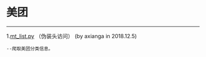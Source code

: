 # 美团
----------------------------------------------------

1.[mt_list.py](https://github.com/axianga/python/blob/master/mt/mt_list.py)                  （伪装头访问）
(by axianga in 2018.12.5)   
  
    --爬取美团分类信息。
